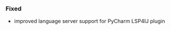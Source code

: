 <!--
A new scriv changelog fragment.

Uncomment the section that is right (remove the HTML comment wrapper).
For top level release notes, leave all the headers commented out.
-->

<!--
### Removed

- A bullet item for the Removed category.

-->
<!--
### Added

- A bullet item for the Added category.

-->
<!--
### Changed

- A bullet item for the Changed category.

-->
<!--
### Deprecated

- A bullet item for the Deprecated category.

-->
### Fixed

- improved language server support for PyCharm LSP4IJ plugin 

<!--
### Security

- A bullet item for the Security category.

-->
